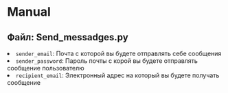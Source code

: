 <!DOCTYPE html>
<html>
  <body>
    <h1>Manual</h1>
    <h2>Файл: Send_messadges.py</h2>
      <li><code>sender_email</code>: Почта с которой вы будете отправлять себе сообщения</li>
      <li><code>sender_password</code>: Пароль почты с корой вы будете отправлять сообщение пользователю</li>
      <li><code>recipient_email</code>: Электронный адрес на который вы будете получать сообщение</li>
  </body>
</html>






